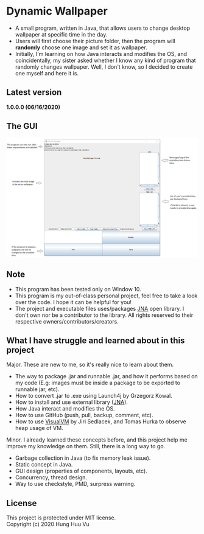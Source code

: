 # Dynamic Wallpaper
- A small program, written in Java, that allows users to change desktop wallpaper at specific time in the day.
- Users will first choose their picture folder, then the program will **randomly** choose one image and set it as wallpaper.
- Initially, I'm learning on how Java interacts and modifies the OS, and coincidentally, my sister asked whether I know any kind of program that randomly changes wallpaper. Well, I don't know, so I decided to create one myself and here it is.

## Latest version
**1.0.0.0 (06/16/2020)**

## The GUI
![](https://github.com/hunghvu/dynamic-wallpaper/blob/master/dynamic-wallpaper/ImageForREADME/Guide.png)

## Note
- This program has been tested only on Window 10.
- This program is my out-of-class personal project, feel free to take a look over the code. I hope it can be helpful for you!
- The project and executable files uses/packages [JNA](https://github.com/java-native-access/jna) open library. I don't own nor be a contributor to the library. All rights reserved to their respective owners/contributors/creators.

## What I have struggle and learned about in this project
Major. These are new to me, so it's really nice to learn about them.
- The way to package .jar and runnable .jar, and how it performs based on my code (E.g: images must be inside a package to be exported to runnable jar, etc).
- How to convert .jar to .exe using Launch4j by Grzegorz Kowal.
- How to install and use external library ([JNA](https://github.com/java-native-access/jna)).
- How Java interact and modifies the OS.
- How to use GitHub (push, pull, backup, comment, etc).
- How to use [VisualVM](https://visualvm.github.io/features.html) by Jiri Sedlacek, and Tomas Hurka to observe heap usage of VM.

Minor. I already learned these concepts before, and this project help me improve my knowledge on them. Still, there is a long way to go.
- Garbage collection in Java (to fix memory leak issue).
- Static concept in Java.
- GUI design (properties of components, layouts, etc).
- Concurrency, thread design.
- Way to use checkstyle, PMD, surpress warning.

## License
This project is protected under MIT license. <br>
Copyright (c) 2020 Hung Huu Vu
